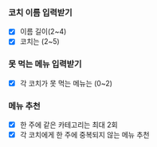 ### 코치 이름 입력받기
- [x] 이름 길이(2~4)
- [x] 코치는 (2~5)

### 못 먹는 메뉴 입력받기
- [x] 각 코치가 못 먹는 메뉴는 (0~2)

### 메뉴 추천
- [x] 한 주에 같은 카테고리는 최대 2회
- [x] 각 코치에게 한 주에 중복되지 않는 메뉴 추천